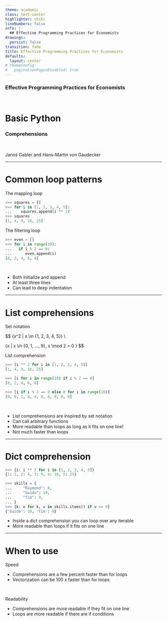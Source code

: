 ```yaml
---
theme: academic
class: text-center
highlighter: shiki
lineNumbers: false
info: |
  ## Effective Programming Practices for Economists
drawings:
  persist: false
transition: fade
title: Effective Programming Practices for Economists
defaults:
  layout: center
# themeConfig:
#   paginationPagesDisabled: true
---
```


### Effective Programming Practices for Economists

<br/>

# Basic Python

### Comprehensions

<br/>


Janoś Gabler and Hans-Martin von Gaudecker

---

# Common loop patterns


<div class="grid grid-cols-2 gap-4">
<div>

The mapping loop

```python
>>> squares = []
>>> for i in [1, 2, 3, 4, 5]:
...    squares.append(i ** 2)
>>> squares
[1, 4, 9, 16, 25]
```

The filtering loop

```python
>>> even = []
>>> for i in range(10):
...   if i % 2 == 0:
...      even.append(i)
[0, 2, 4, 6, 8]
```


</div>
<div>

<br/>

- Both initialize and append
- At least three lines
- Can lead to deep indentation

</div>
</div>


---


# List comprehensions

<div class="flex gap-12">
<div>

Set notation

$$
\{x^2 | x \in \{1, 2, 3, 4, 5\}\} \\

\{x | x \in \{0, 1, ..., 9\}, x \mod 2 = 0 \}
$$

List comprehension

```python
>>> [i ** 2 for i in [1, 2, 3, 4, 5]]
[1, 4, 9, 16, 25]
```

```python
>>> [i for i in range(10) if i % 2 == 0]
[0, 2, 4, 6, 8]
```

```python
>>> [i if i % 2 == 0 else 0 for i in range(10)]
[0, 0, 2, 0, 4, 0, 6, 0, 8, 0]
```

</div>
<div>

<br/>

- List comprehensions are inspired by set notation
- Can call arbitrary functions
- More readable than loops as long as it fits on one line!
- Not much faster than loops

</div>
</div>


---


# Dict comprehension

<div class="flex gap-12">
<div>

```python
>>> {i: i ** 2 for i in [1, 2, 3, 4, 5]}
{1: 1, 2: 4, 3: 9, 4: 16, 5: 25}
```

```python
>>> skills = {
...     "Raymond": 8,
...     "Guido": 10,
...     "Tim": 9,
... }
>>> {k: v for k, v in skills.items() if v >= 9}
{'Guido': 10, 'Tim': 9}
```

</div>
<div>

- Inside a dict comprehension you can loop over any iterable
- More readable than loops if it fits on one line

</div>
</div>


---

# When to use


Speed

- Comprehensions are a few percent faster than for loops
- Vectorization can be 100 x faster than for loops


<br/>

Readability

- Comprehensions are more readable if they fit on one line
- Loops are more readable if there are if conditions
